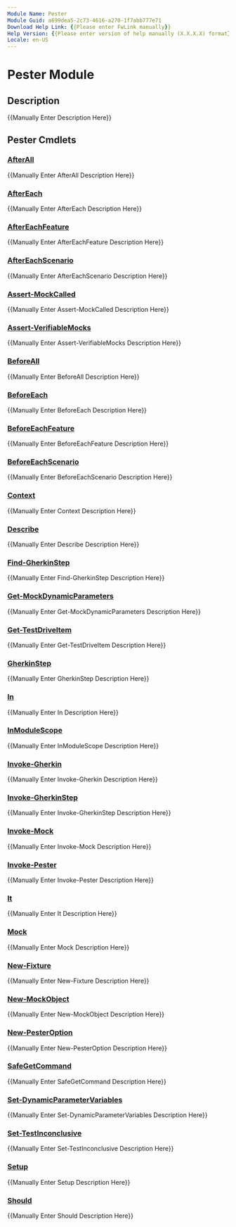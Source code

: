 ```yaml
---
Module Name: Pester
Module Guid: a699dea5-2c73-4616-a270-1f7abb777e71
Download Help Link: {{Please enter FwLink manually}}
Help Version: {{Please enter version of help manually (X.X.X.X) format}}
Locale: en-US
---
```


# Pester Module
## Description
{{Manually Enter Description Here}}

## Pester Cmdlets
### [AfterAll](AfterAll.md)
{{Manually Enter AfterAll Description Here}}

### [AfterEach](AfterEach.md)
{{Manually Enter AfterEach Description Here}}

### [AfterEachFeature](AfterEachFeature.md)
{{Manually Enter AfterEachFeature Description Here}}

### [AfterEachScenario](AfterEachScenario.md)
{{Manually Enter AfterEachScenario Description Here}}

### [Assert-MockCalled](Assert-MockCalled.md)
{{Manually Enter Assert-MockCalled Description Here}}

### [Assert-VerifiableMocks](Assert-VerifiableMocks.md)
{{Manually Enter Assert-VerifiableMocks Description Here}}

### [BeforeAll](BeforeAll.md)
{{Manually Enter BeforeAll Description Here}}

### [BeforeEach](BeforeEach.md)
{{Manually Enter BeforeEach Description Here}}

### [BeforeEachFeature](BeforeEachFeature.md)
{{Manually Enter BeforeEachFeature Description Here}}

### [BeforeEachScenario](BeforeEachScenario.md)
{{Manually Enter BeforeEachScenario Description Here}}

### [Context](Context.md)
{{Manually Enter Context Description Here}}

### [Describe](Describe.md)
{{Manually Enter Describe Description Here}}

### [Find-GherkinStep](Find-GherkinStep.md)
{{Manually Enter Find-GherkinStep Description Here}}

### [Get-MockDynamicParameters](Get-MockDynamicParameters.md)
{{Manually Enter Get-MockDynamicParameters Description Here}}

### [Get-TestDriveItem](Get-TestDriveItem.md)
{{Manually Enter Get-TestDriveItem Description Here}}

### [GherkinStep](GherkinStep.md)
{{Manually Enter GherkinStep Description Here}}

### [In](In.md)
{{Manually Enter In Description Here}}

### [InModuleScope](InModuleScope.md)
{{Manually Enter InModuleScope Description Here}}

### [Invoke-Gherkin](Invoke-Gherkin.md)
{{Manually Enter Invoke-Gherkin Description Here}}

### [Invoke-GherkinStep](Invoke-GherkinStep.md)
{{Manually Enter Invoke-GherkinStep Description Here}}

### [Invoke-Mock](Invoke-Mock.md)
{{Manually Enter Invoke-Mock Description Here}}

### [Invoke-Pester](Invoke-Pester.md)
{{Manually Enter Invoke-Pester Description Here}}

### [It](It.md)
{{Manually Enter It Description Here}}

### [Mock](Mock.md)
{{Manually Enter Mock Description Here}}

### [New-Fixture](New-Fixture.md)
{{Manually Enter New-Fixture Description Here}}

### [New-MockObject](New-MockObject.md)
{{Manually Enter New-MockObject Description Here}}

### [New-PesterOption](New-PesterOption.md)
{{Manually Enter New-PesterOption Description Here}}

### [SafeGetCommand](SafeGetCommand.md)
{{Manually Enter SafeGetCommand Description Here}}

### [Set-DynamicParameterVariables](Set-DynamicParameterVariables.md)
{{Manually Enter Set-DynamicParameterVariables Description Here}}

### [Set-TestInconclusive](Set-TestInconclusive.md)
{{Manually Enter Set-TestInconclusive Description Here}}

### [Setup](Setup.md)
{{Manually Enter Setup Description Here}}

### [Should](Should.md)
{{Manually Enter Should Description Here}}

